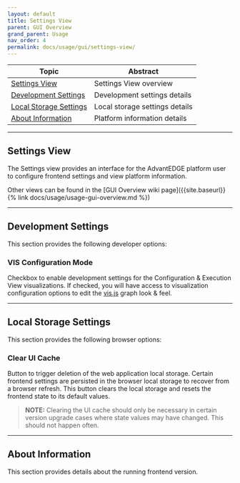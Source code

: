 ```yaml
---
layout: default
title: Settings View
parent: GUI Overview
grand_parent: Usage
nav_order: 4
permalink: docs/usage/gui/settings-view/
---
```


Topic | Abstract
------|------
[Settings View](#settings-view) | Settings View overview
[Development Settings](#development-settings) | Development settings details
[Local Storage Settings](#local-storage-settings) | Local storage settings details
[About Information](#about-information) | Platform information details

---
## Settings View

The Settings view provides an interface for the AdvantEDGE platform user to configure frontend settings and view platform information.

Other views can be found in the [GUI Overview wiki page]({{site.baseurl}}{% link docs/usage/usage-gui-overview.md %})

---
## Development Settings
This section provides the following developer options:

### VIS Configuration Mode
Checkbox to enable development settings for the Configuration & Execution View visualizations. If checked, you will have access to visualization configuration options to edit the [vis.js](https://visjs.org/) graph look & feel.

---
## Local Storage Settings
This section provides the following browser options:

### Clear UI Cache
Button to trigger deletion of the web application local storage. Certain frontend settings are persisted in the browser local storage to recover from a browser refresh. This button clears the local storage and resets the frontend state to its default values.

> **NOTE:** Clearing the UI cache should only be necessary in certain version upgrade cases where state values may have changed. This should not happen often.

---
## About Information
This section provides details about the running frontend version.
